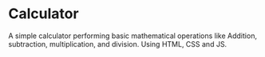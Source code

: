 # Calculator
A simple calculator performing basic mathematical operations like Addition, subtraction, multiplication, and division. Using HTML, CSS and JS.
